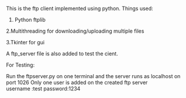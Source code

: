This is the ftp client implemented using python.
Things used:
  
  1. Python ftplib 
  
  2.Multithreading for downloading/uploading multiple files 
  
  3.Tkinter for gui
  
A ftp_server file is also added to test the cient.

For Testing:

Run the ftpserver.py on one terminal and the server runs as localhost on port 1026
Only one user is added on the created ftp server  
username :test password:1234
